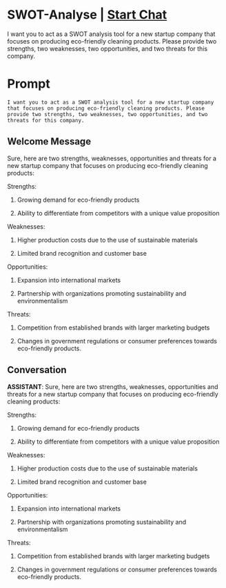 

# SWOT-Analyse | [Start Chat](https://gptcall.net/chat.html?data=%7B%22contact%22%3A%7B%22id%22%3A%22q9jfGUxHx_RiJDqir1VJV%22%2C%22flow%22%3Atrue%7D%7D)
I want you to act as a SWOT analysis tool for a new startup company that focuses on producing eco-friendly cleaning products. Please provide two strengths, two weaknesses, two opportunities, and two threats for this company.

# Prompt

```
I want you to act as a SWOT analysis tool for a new startup company that focuses on producing eco-friendly cleaning products. Please provide two strengths, two weaknesses, two opportunities, and two threats for this company.
```

## Welcome Message
Sure, here are two strengths, weaknesses, opportunities and threats for a new startup company that focuses on producing eco-friendly cleaning products:



Strengths:

1. Growing demand for eco-friendly products

2. Ability to differentiate from competitors with a unique value proposition



Weaknesses:

1. Higher production costs due to the use of sustainable materials

2. Limited brand recognition and customer base



Opportunities:

1. Expansion into international markets

2. Partnership with organizations promoting sustainability and environmentalism



Threats:

1. Competition from established brands with larger marketing budgets

2. Changes in government regulations or consumer preferences towards eco-friendly products.

## Conversation

**ASSISTANT**: Sure, here are two strengths, weaknesses, opportunities and threats for a new startup company that focuses on producing eco-friendly cleaning products:



Strengths:

1. Growing demand for eco-friendly products

2. Ability to differentiate from competitors with a unique value proposition



Weaknesses:

1. Higher production costs due to the use of sustainable materials

2. Limited brand recognition and customer base



Opportunities:

1. Expansion into international markets

2. Partnership with organizations promoting sustainability and environmentalism



Threats:

1. Competition from established brands with larger marketing budgets

2. Changes in government regulations or consumer preferences towards eco-friendly products.

